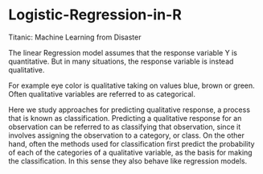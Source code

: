 # Logistic-Regression-in-R
Titanic: Machine Learning from Disaster

The linear Regression model assumes that the response variable Y is quantitative. But in many situations, the response variable is instead qualitative. 

For example eye color is qualitative taking on values blue, brown or green. Often qualitative variables are referred to as categorical. 

Here we study approaches for predicting qualitative response, a process that is known as classification. Predicting a qualitative response for an observation can be referred to as classifying that observation, since it involves assigning the observation to a category, or class. On the other hand, often the methods used for classification first predict the probability of each of the categories of a qualitative variable, as the basis for making the classification. In this sense they also behave like regression models.
